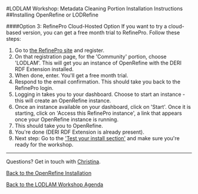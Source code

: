 #LODLAM Workshop: Metadata Cleaning Portion Installation Instructions
##Installing OpenRefine or LODRefine

####Option 3: RefinePro Cloud-Hosted Option
If you want to try a cloud-based version, you can get a free month trial to RefinePro. Follow these steps:

1. Go to [the RefinePro site](https://app.refinepro.com/register/) and register.
2. On that registration page, for the 'Community' portion, choose 'LODLAM'. This will get you an instance of OpenRefine with the DERI RDF Extension installed.
3. When done, enter. You'll get a free month trial.
3. Respond to the email confirmation. This should take you back to the RefinePro login.
4. Logging in takes you to your dashboard. Choose to start an instance - this will create an OpenRefine instance.
5. Once an instance available on your dashboard, click on 'Start'. Once it is starting, click on 'Access this RefinePro instance', a link that appears once your OpenRefine instance is running.
6. This should take you to OpenRefine.
7. You're done (DERI RDF Extension is already present).
8. Next step: Go to the ['Test your install section'](../OpenRefineInstallationTest.md) and make sure you're ready for the workshop.

---

Questions? Get in touch with [Christina](mailto:cmh329@cornell.edu).

[Back to the OpenRefine Installation](../OpenRefineInstallation.md)

[Back to the LODLAM Workshop Agenda](https://github.com/LODLAM/LODLAMTO16)
